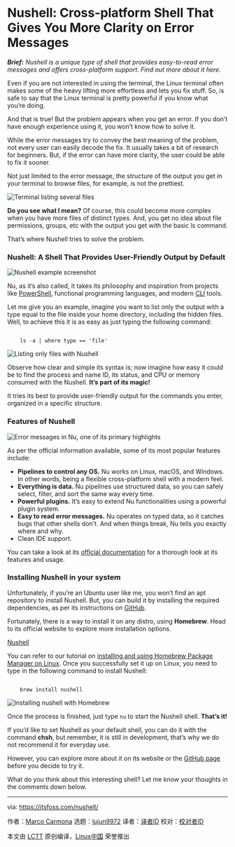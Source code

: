 [#]: subject: "Nushell: Cross-platform Shell That Gives You More Clarity on Error Messages"
[#]: via: "https://itsfoss.com/nushell/"
[#]: author: "Marco Carmona https://itsfoss.com/author/marco/"
[#]: collector: "lujun9972"
[#]: translator: " "
[#]: reviewer: " "
[#]: publisher: " "
[#]: url: " "

Nushell: Cross-platform Shell That Gives You More Clarity on Error Messages
======

_**Brief:** Nushell is a unique type of shell that provides easy-to-read error messages and offers cross-platform support. Find out more about it here._

Even if you are not interested in using the terminal, the Linux terminal often makes some of the heavy lifting more effortless and lets you fix stuff. So, is safe to say that the Linux terminal is pretty powerful if you know what you’re doing.

And that is true! But the problem appears when you get an error. If you don’t have enough experience using it, you won’t know how to solve it.

While the error messages try to convey the best meaning of the problem, not every user can easily decode the fix. It usually takes a bit of research for beginners. But, if the error can have more clarity, the user could be able to fix it sooner.

Not just limited to the error message, the structure of the output you get in your terminal to browse files, for example, is not the prettiest.

![Terminal listing several files][1]

**Do you see what I mean?** Of course, this could become more complex when you have more files of distinct types. And, you get no idea about file permissions, groups, etc with the output you get with the basic ls command.

That’s where Nushell tries to solve the problem.

### Nushell: A Shell That Provides User-Friendly Output by Default

![Nushell example screenshot][2]

Nu, as it’s also called, it takes its philosophy and inspiration from projects like [PowerShell][3], functional programming languages, and modern [CLI][4] tools.

Let me give you an example, imagine you want to list only the output with a type equal to the file inside your home directory, including the hidden files. Well, to achieve this it is as easy as just typing the following command:

```

    ls -a | where type == 'file'

```

![Listing only files with Nushell][5]

Observe how clear and simple its syntax is; now imagine how easy it could be to find the process and name ID, its status, and CPU or memory consumed with the Nushell. **It’s part of its magic!**

It tries its best to provide user-friendly output for the commands you enter, organized in a specific structure.

### Features of Nushell

![Error messages in Nu, one of its primary highlights][6]

As per the official information available, some of its most popular features include:

  * **Pipelines to control any OS.** Nu works on Linux, macOS, and Windows. In other words, being a flexible cross-platform shell with a modern feel.
  * **Everything is data.** Nu pipelines use structured data, so you can safely select, filter, and sort the same way every time.
  * **Powerful plugins.** It’s easy to extend Nu functionalities using a powerful plugin system.
  * **Easy to read error messages.** Nu operates on typed data, so it catches bugs that other shells don’t. And when things break, Nu tells you exactly where and why.
  * Clean IDE support.



You can take a look at its [official documentation][7] for a thorough look at its features and usage.

### Installing Nushell in your system

Unfortunately, if you’re an Ubuntu user like me, you won’t find an apt repository to install Nushell. But, you can build it by installing the required dependencies, as per its instructions on [GitHub][8].

Fortunately, there is a way to install it on any distro, using **Homebrew**. Head to its official website to explore more installation options.

[Nushell][9]

You can refer to our tutorial on [installing and using Homebrew Package Manager on Linux][10]. Once you successfully set it up on Linux, you need to type in the following command to install Nushell:

```

    brew install nushell

```

![Installing nushell with Homebrew][11]

Once the process is finished, just type `nu` to start the Nushell shell. **That’s it!**

If you’d like to set Nushell as your default shell, you can do it with the command **chsh**, but remember, it is still in development, that’s why we do not recommend it for everyday use.

However, you can explore more about it on its website or the [GitHub page][8] before you decide to try it.

What do you think about this interesting shell? Let me know your thoughts in the comments down below.

--------------------------------------------------------------------------------

via: https://itsfoss.com/nushell/

作者：[Marco Carmona][a]
选题：[lujun9972][b]
译者：[译者ID](https://github.com/译者ID)
校对：[校对者ID](https://github.com/校对者ID)

本文由 [LCTT](https://github.com/LCTT/TranslateProject) 原创编译，[Linux中国](https://linux.cn/) 荣誉推出

[a]: https://itsfoss.com/author/marco/
[b]: https://github.com/lujun9972
[1]: https://itsfoss.com/wp-content/uploads/2022/04/Terminal-with-several-files-800x477.png
[2]: https://itsfoss.com/wp-content/uploads/2022/04/Nushell-example-800x475.jpg
[3]: https://itsfoss.com/microsoft-open-sources-powershell/
[4]: https://itsfoss.com/gui-cli-tui/
[5]: https://itsfoss.com/wp-content/uploads/2022/04/Listing-only-files-with-nushell-800x246.png
[6]: https://itsfoss.com/wp-content/uploads/2022/04/Error-messages-in-Nu-800x259.png
[7]: https://www.nushell.sh/book/
[8]: https://github.com/nushell/nushell
[9]: https://www.nushell.sh/
[10]: https://itsfoss.com/homebrew-linux/
[11]: https://itsfoss.com/wp-content/uploads/2022/04/Installing-nushell-with-brew-800x470.png
